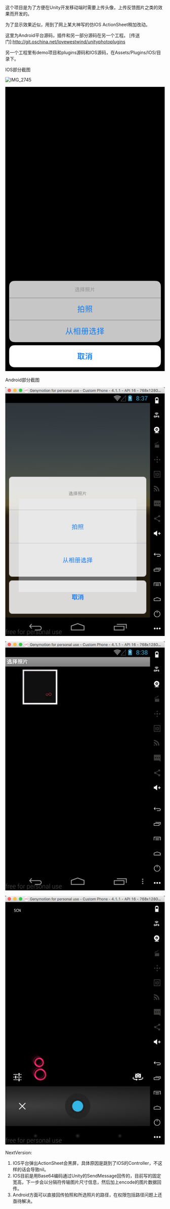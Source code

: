 这个项目是为了方便在Unity开发移动端时需要上传头像，上传反馈图片之类的效果而开发的。

为了显示效果近似，用到了网上某大神写的仿IOS ActionSheet稍加改动。

这里为Android平台源码，插件和另一部分源码在另一个工程。
[传送门]:http://git.oschina.net/lovewestwind/unityphotoplugins

另一个工程里有demo项目和plugins源码和IOS源码，在Assets/Plugins/IOS/目录下。

IOS部分截图

![IMG_2745](DOC/IMG_2746.PNG)

![IMG_2745](DOC/IMG_2745.PNG)

Android部分截图

![android1](doc/android1.jpg)

![android2](doc/android2.png)

![android3](doc/android3.png)

NextVersion:

1. IOS平台弹出ActionSheet会黑屏，具体原因是跳到了IOS的Controller，不这样的话会导致nil。
2. IOS目前是用Base64编码通过Unity的SendMessage回传的，目前写的固定宽高，下一步会以分隔符传输图片尺寸信息，然后加上encode的图片数据回传。
3. Android方面可以直接回传拍照和所选照片的路径，在权限包括路径问题上还亟待解决。

